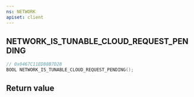 ```yaml
---
ns: NETWORK
apiset: client
---
```

## NETWORK_IS_TUNABLE_CLOUD_REQUEST_PENDING

```c
// 0x0467C11ED88B7D28
BOOL NETWORK_IS_TUNABLE_CLOUD_REQUEST_PENDING();
```



## Return value


